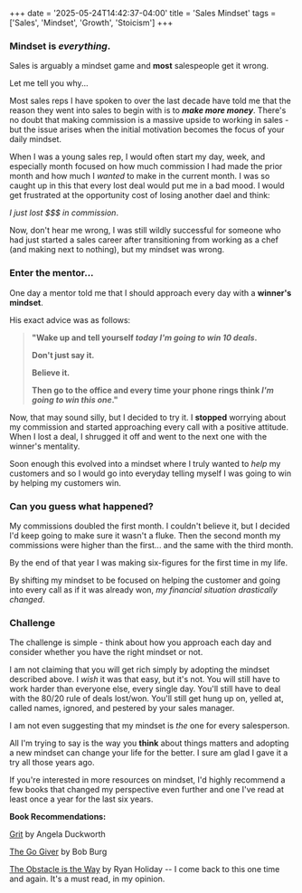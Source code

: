 +++
date = '2025-05-24T14:42:37-04:00'
title = 'Sales Mindset'
tags = ['Sales', 'Mindset', 'Growth', 'Stoicism']
+++

### Mindset is _everything_.

Sales is arguably a mindset game and **most** salespeople get it wrong.

Let me tell you why...

Most sales reps I have spoken to over the last decade have told me that the reason they went into sales to begin with is to **_make more money_**. There's no doubt that making commission is a massive upside to working in sales - but the issue arises when the initial motivation becomes the focus of your daily mindset.

When I was a young sales rep, I would often start my day, week, and especially month focused on how much commission I had made the prior month and how much I _wanted_ to make in the current month. I was so caught up in this that every lost deal would put me in a bad mood. I would get frustrated at the opportunity cost of losing another dael and think:

_I just lost $$$ in commission_.

Now, don't hear me wrong, I was still wildly successful for someone who had just started a sales career after transitioning from working as a chef (and making next to nothing), but my mindset was wrong.

### Enter the mentor...

One day a mentor told me that I should approach every day with a **winner's** **mindset**.

His exact advice was as follows:

> **"Wake up and tell yourself _today I'm going to win 10 deals_.**
>
> **Don't just say it.**
>
> **Believe it.**
>
> **Then go to the office and every time your phone rings think _I'm going to win this one_."**

Now, that may sound silly, but I decided to try it. I **stopped** worrying about my commission and started approaching every call with a positive attitude. When I lost a deal, I shrugged it off and went to the next one with the winner's mentality.

Soon enough this evolved into a mindset where I truly wanted to _help_ my customers and so I would go into everyday telling myself I was going to win by helping my customers win.

### Can you guess what happened?

My commissions doubled the first month. I couldn't believe it, but I decided I'd keep going to make sure it wasn't a fluke. Then the second month my commissions were higher than the first... and the same with the third month.

By the end of that year I was making six-figures for the first time in my life.

By shifting my mindset to be focused on helping the customer and going into every call as if it was already won, _my financial situation drastically changed_.

### Challenge

The challenge is simple - think about how you approach each day and consider whether you have the right mindset or not.

I am not claiming that you will get rich simply by adopting the mindset described above. I _wish_ it was that easy, but it's not. You will still have to work harder than everyone else, every single day. You'll still have to deal with the 80/20 rule of deals lost/won. You'll still get hung up on, yelled at, called names, ignored, and pestered by your sales manager.

I am not even suggesting that my mindset is _the_ one for every salesperson.

All I'm trying to say is the way you **think** about things matters and adopting a new mindset can change your life for the better. I sure am glad I gave it a try all those years ago.

If you're interested in more resources on mindset, I'd highly recommend a few books that changed my perspective even further and one I've read at least once a year for the last six years.

**Book Recommendations:**

[Grit](https://a.co/d/dKKmHu3) by Angela Duckworth

[The Go Giver](https://a.co/d/apVNthL) by Bob Burg

[The Obstacle is the Way](https://a.co/d/ddoENG4) by Ryan Holiday -- I come back to this one time and again. It's a must read, in my opinion.
